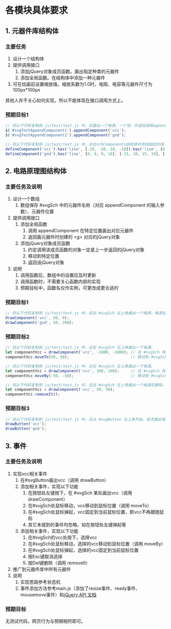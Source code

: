 
# 各模块具体要求

## 1. 元器件库结构体

### 主要任务

1. 设计一个结构体
2. 提供调用接口
   1. 添加jQuery对象成员函数。画出指定种类的元器件
   2. 添加全局函数。在结构体中添加一种元器件
3. 可在绘画前设置缩放值。缩放系数为1.0时，电阻、电容等元器件尺寸为100px*100px

其他人并不关心如何实现，所以不能体现在接口调用方式上。

### 预期目标1

```javascript
// 将以下代码复制到 js/test/test.js 中，应画出一个电源，一个地，并返回调用appendComponent的jQuery对象。
$('#svgTestAppendComponent1').appendComponent('vcc');
$('#svgTestAppendComponent2').appendComponent('gnd');
```
```javascript
// 将以下代码复制到 js/test/test.js 中，应在schComponents结构体中添加相应的线（或者其他svg元素）构成的元器件地和电源数组。
defineComponent('vcc').has('line', [-10, -10, 10, -10]).has('line', [0, -10, 0, 0]);
defineComponent('gnd').has('line', [0, 0, 0, 10], [-15, 10, 15, 10], [-10, 15, 10, 15], [-5, 20, 5, 20]);
```

## 2. 电路原理图结构体

### 主要任务及说明

1. 设计一个数组
   1. 数组保存 #svgSch 中的元器件名称（对应 appendComponent 的输入参数）、元器件位置
2. 提供调用接口
   1. 添加全局函数
      1. 调用 appendComponent 在特定位置画出对应元器件
      2. 返回画元器件时创建的 \<g\> 对应的jQuery对象
   2. 添加jQuery对象成员函数
      1. 约定调用该成员函数的对象一定是上一步返回的jQuery对象
      2. 移动到特定位置
      3. 返回该jQuery对象
3. 说明
   1. 调用函数后，数组中的设置应及时更新
   2. 调用函数时，不需要关心函数内部的实现
   3. 预期目标中，函数名仅作实例，可更改成更合适的

### 预期目标1

```javascript
// 将以下代码复制到 js/test/test.js 中，应在 #svgSch 左上角画出一个电源，电源右边画出一个地，并返回对应的jQuery对象。
drawComponent('vcc', 50, 0);
drawComponent('gnd', 50, 200);
```

### 预期目标2

```javascript
// 将以下代码复制到 js/test/test.js 中，应在 #svgSch 左上角画出一个电源。
let componentVcc = drawComponent('vcc', -1000, -1000); // 在 #svgSch 视野外画出一个电源，返回对应的jQuery对象
componentVcc.moveTo(50, 50);                           // 移动到 #svgSch 左上角（绝对位置）
```
```javascript
// 将以下代码复制到 js/test/test.js 中，应在 #svgSch 左上角画出一个电源。
let componentVcc = drawComponent('vcc', 100, 100);     // 在 #svgSch 视野内画出一个电源，返回对应的jQuery对象
componentVcc.moveBy(-50, -50);                         // 移动到 #svgSch 左上角（相对位置）
```
```javascript
// 将以下代码复制到 js/test/test.js 中，应在 #svgSch 左上角画出一个电源后删除。
let componentVcc = drawComponent('vcc', 50, 50);
componentVcc.removeIt();
```

### 预期目标3

```javascript
// 将以下代码复制到 js/test/test.js 中，应从 #svgButton 左上角开始，依次画出电源和地，并返回对应的jQuery对象。
drawButton('vcc');
drawButton('gnd');
```

## 3. 事件

### 主要任务及说明

1. 实现vcc相关事件
   1. 在#svgButton画出vcc（调用 drawButton）
   1. 添加相关事件，实现以下功能
      1. 在按钮处左键按下，在 #svgSch 某处画出vcc（调用 drawComponent）
      1. 在#svgSch处鼠标移动，vcc移动到鼠标位置（调用 moveTo）
      1. 在#svgSch处鼠标弹起，vcc固定到当前鼠标位置，即vcc不再跟随鼠标
      1. 其它未提到的事件均忽略，如在按钮处左键弹起等
   1. 添加相关事件，实现以下功能
      1. 在#svgSch的vcc处按下，选择vcc
      1. 在#svgSch处鼠标移动，选择的vcc移动到鼠标位置（调用 moveBy）
      1. 在#svgSch处鼠标弹起，选择的vcc固定到当前鼠标位置
      1. 按Esc键取消选择
      1. 按Del键删除（调用 removeIt）
1. 推广到元器件库中所有元器件
1. 说明
   1. 实现思路参考状态机
   1. 事件添加方法参考main.js（添加了resize事件、ready事件、mousemove事件）和[jQuery API 文档](http://api.jquery.com/)

### 预期目标

无测试代码，网页行为与预期相符即可。
